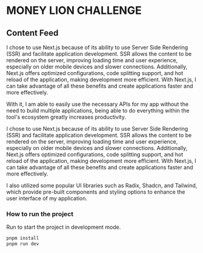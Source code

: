 # MONEY LION CHALLENGE

## Content Feed

I chose to use Next.js because of its ability to use Server Side Rendering (SSR) and facilitate application development. SSR allows the content to be rendered on the server, improving loading time and user experience, especially on older mobile devices and slower connections. Additionally, Next.js offers optimized configurations, code splitting support, and hot reload of the application, making development more efficient. With Next.js, I can take advantage of all these benefits and create applications faster and more effectively.

With it, I am able to easily use the necessary APIs for my app without the need to build multiple applications, being able to do everything within the tool's ecosystem greatly increases productivity.

I chose to use Next.js because of its ability to use Server Side Rendering (SSR) and facilitate application development. SSR allows the content to be rendered on the server, improving loading time and user experience, especially on older mobile devices and slower connections. Additionally, Next.js offers optimized configurations, code splitting support, and hot reload of the application, making development more efficient. With Next.js, I can take advantage of all these benefits and create applications faster and more effectively.

I also utilized some popular UI libraries such as Radix, Shadcn, and Tailwind, which provide pre-built components and styling options to enhance the user interface of my application.



### How to run the project

Run to start the project in development mode.

```bash
pnpm install
pnpm run dev
```